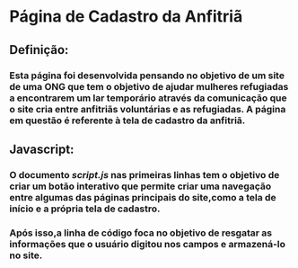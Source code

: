 # Página de Cadastro da Anfitriã

## Definição:

### Esta página foi desenvolvida pensando no objetivo de um site de uma ONG que tem o objetivo de ajudar mulheres refugiadas a encontrarem um lar temporário através da comunicação que o site cria entre anfitriãs voluntárias e as refugiadas. A página em questão é referente à tela de cadastro da anfitriã.

## Javascript:

### O documento _script.js_ nas primeiras linhas tem o objetivo de criar um botão interativo que permite criar uma navegação entre algumas das páginas principais do site,como a tela de início e a própria tela de cadastro.

### Após isso,a linha de código foca no objetivo de resgatar as informações que o usuário digitou nos campos e armazená-lo no site.
